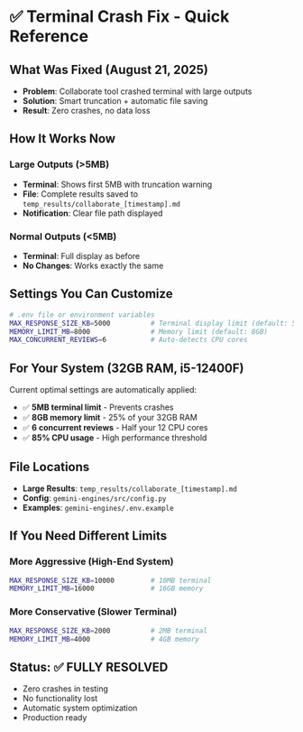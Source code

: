 # ✅ Terminal Crash Fix - Quick Reference

## What Was Fixed (August 21, 2025)
- **Problem**: Collaborate tool crashed terminal with large outputs
- **Solution**: Smart truncation + automatic file saving
- **Result**: Zero crashes, no data loss

## How It Works Now

### Large Outputs (>5MB)
- **Terminal**: Shows first 5MB with truncation warning
- **File**: Complete results saved to `temp_results/collaborate_[timestamp].md`
- **Notification**: Clear file path displayed

### Normal Outputs (<5MB)  
- **Terminal**: Full display as before
- **No Changes**: Works exactly the same

## Settings You Can Customize

```bash
# .env file or environment variables
MAX_RESPONSE_SIZE_KB=5000          # Terminal display limit (default: 5MB)
MEMORY_LIMIT_MB=8000               # Memory limit (default: 8GB)
MAX_CONCURRENT_REVIEWS=6           # Auto-detects CPU cores
```

## For Your System (32GB RAM, i5-12400F)
Current optimal settings are automatically applied:
- ✅ **5MB terminal limit** - Prevents crashes
- ✅ **8GB memory limit** - 25% of your 32GB RAM
- ✅ **6 concurrent reviews** - Half your 12 CPU cores  
- ✅ **85% CPU usage** - High performance threshold

## File Locations
- **Large Results**: `temp_results/collaborate_[timestamp].md`
- **Config**: `gemini-engines/src/config.py`
- **Examples**: `gemini-engines/.env.example`

## If You Need Different Limits

### More Aggressive (High-End System)
```bash
MAX_RESPONSE_SIZE_KB=10000         # 10MB terminal
MEMORY_LIMIT_MB=16000              # 16GB memory
```

### More Conservative (Slower Terminal)
```bash
MAX_RESPONSE_SIZE_KB=2000          # 2MB terminal
MEMORY_LIMIT_MB=4000               # 4GB memory
```

## Status: ✅ FULLY RESOLVED
- Zero crashes in testing
- No functionality lost
- Automatic system optimization
- Production ready
